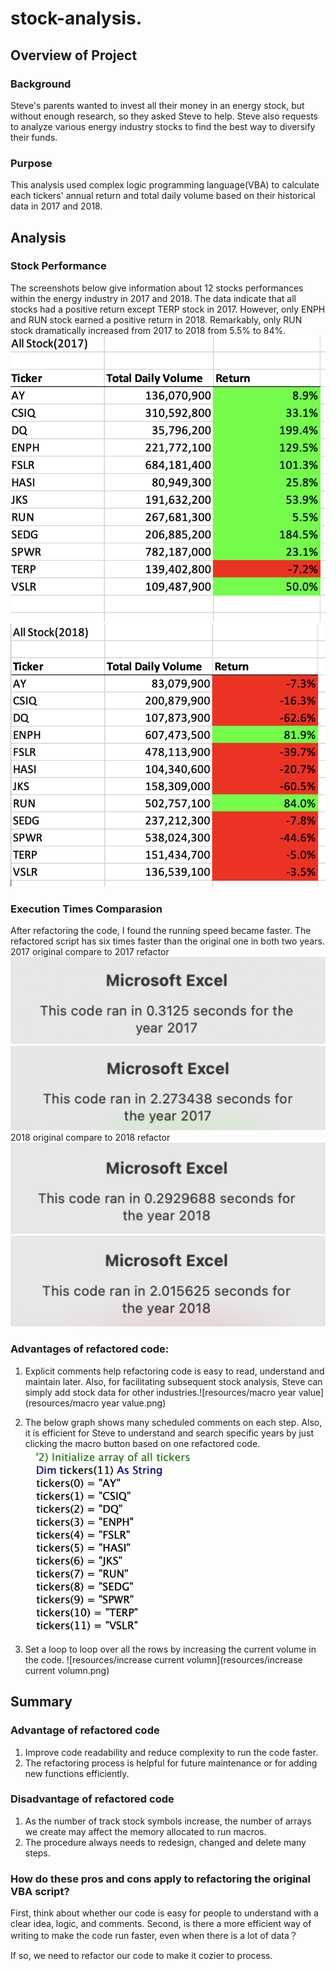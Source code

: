 # stock-analysis.

## Overview of Project
### Background
Steve's parents wanted to invest all their money in an energy stock, but without enough research, so they asked Steve to help. Steve also requests to analyze various energy industry stocks to find the best way to diversify their funds.
### Purpose
This analysis used complex logic programming language(VBA) to calculate each tickers' annual return and total daily volume based on their historical data in 2017 and 2018.  

## Analysis
### Stock Performance
The screenshots below give information about 12 stocks performances within the energy industry in 2017 and 2018. The data indicate that all stocks had a positive return except TERP stock in 2017. However, only ENPH and RUN stock earned a positive return in 2018. Remarkably, only RUN stock dramatically increased from 2017 to 2018 from 5.5% to 84%.
![VBA_Challenge_2017](resources/VBA_Challenge_2017.png)
![VBA_Challenge_2018](resources/VBA_Challenge_2018.png)


### Execution Times Comparasion
After refactoring the code, I found the running speed became faster. The refactored script has six times faster than the original one in both two years.
2017 original compare to 2017 refactor
![Refactor_2017](resources/Refactor_2017.png) 
![Original_2017](resources/Original_2017.png)
2018 original compare to 2018 refactor
![Refactor_2018](resources/Refactor_2018.png)
![Original__2018](resources/Original__2018.png)



### Advantages of refactored code:
1. Explicit comments help refactoring code is easy to read, understand and maintain later. Also, for facilitating subsequent stock analysis, Steve can simply add stock data for other industries.![resources/macro year value](resources/macro year value.png)

2. The below graph shows many scheduled comments on each step. Also, it is efficient for Steve to understand and search specific years by just clicking the macro button based on one refactored code. ![resources/initialize](resources/initialize.png)

3. Set a loop to loop over all the rows by increasing the current volume in the code. ![resources/increase current volumn](resources/increase current volumn.png)

## Summary
### Advantage of refactored code
1. Improve code readability and reduce complexity to run the code faster.
2. The refactoring process is helpful for future maintenance or for adding new functions efficiently.

### Disadvantage of refactored code
1. As the number of track stock symbols increase, the number of arrays we create may affect the memory allocated to run macros. 
2. The procedure always needs to redesign, changed and delete many steps.

### How do these pros and cons apply to refactoring the original VBA script?
First, think about whether our code is easy for people to understand with a clear idea, logic, and comments. Second, is there a more efficient way of writing to make the code run faster, even when there is a lot of data？

If so, we need to refactor our code to make it cozier to process. 
